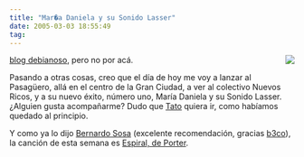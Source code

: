 ```yaml
---
title: "Mar�a Daniela y su Sonido Lasser"
date: 2005-03-03 18:55:49
tag: 
---
```

<img src="http://www.damog.net/files/pics/maria-daniela.png" align="right"/><p><a href="http://www.damog.net/index.php?option=com_content&amp;task=blogcategory&amp;id=69&amp;Itemid=46">blog debianoso</a>, pero no por acá.</p>
<p>Pasando a otras cosas, creo que el día de hoy me voy a lanzar al Pasagüero, allá en el centro de la Gran Ciudad, a ver al colectivo Nuevos Ricos, y a su nuevo éxito, número uno, María Daniela y su Sonido Lasser. ¿Alguien gusta acompañarme? Dudo que <a href="http://www.tacvbo.net">Tato</a> quiera ir, como habíamos quedado al principio.</p>
<p>Y como ya lo dijo <a href="http://www.versolutions.net/mblog/">Bernardo Sosa</a> (excelente recomendación, gracias <a href="http://b3co.com/">b3co</a>), la canción de esta semana es <a href="http://www.damog.net/files/misc/Porter-Espiral.mp3">Espiral, de Porter</a>.</p>
<br/><br/>

